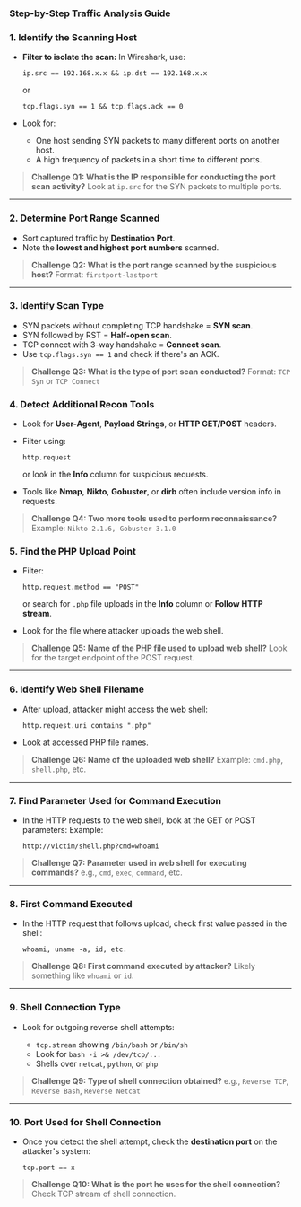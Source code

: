 ### Step-by-Step Traffic Analysis Guide


### 1. **Identify the Scanning Host**

* **Filter to isolate the scan:**
  In Wireshark, use:

  ```plaintext
  ip.src == 192.168.x.x && ip.dst == 192.168.x.x
  ```

  or

  ```plaintext
  tcp.flags.syn == 1 && tcp.flags.ack == 0
  ```
* Look for:

  * One host sending SYN packets to many different ports on another host.
  * A high frequency of packets in a short time to different ports.

> **Challenge Q1: What is the IP responsible for conducting the port scan activity?**
> Look at `ip.src` for the SYN packets to multiple ports.

---

### 2. **Determine Port Range Scanned**

* Sort captured traffic by **Destination Port**.
* Note the **lowest and highest port numbers** scanned.

> **Challenge Q2: What is the port range scanned by the suspicious host?**
> Format: `firstport-lastport`

---

### 3. **Identify Scan Type**

* SYN packets without completing TCP handshake = **SYN scan**.
* SYN followed by RST = **Half-open scan**.
* TCP connect with 3-way handshake = **Connect scan**.
* Use `tcp.flags.syn == 1` and check if there's an ACK.

> **Challenge Q3: What is the type of port scan conducted?**
> Format: `TCP Syn` or `TCP Connect`



### 4. **Detect Additional Recon Tools**

* Look for **User-Agent**, **Payload Strings**, or **HTTP GET/POST** headers.

* Filter using:

  ```plaintext
  http.request
  ```

  or look in the **Info** column for suspicious requests.

* Tools like **Nmap**, **Nikto**, **Gobuster**, or **dirb** often include version info in requests.

> **Challenge Q4: Two more tools used to perform reconnaissance?**
> Example: `Nikto 2.1.6, Gobuster 3.1.0`



### 5. **Find the PHP Upload Point**

* Filter:

  ```plaintext
  http.request.method == "POST"
  ```

  or search for `.php` file uploads in the **Info** column or **Follow HTTP stream**.
* Look for the file where attacker uploads the web shell.

> **Challenge Q5: Name of the PHP file used to upload web shell?**
> Look for the target endpoint of the POST request.

---

### 6. **Identify Web Shell Filename**

* After upload, attacker might access the web shell:

  ```plaintext
  http.request.uri contains ".php"
  ```
* Look at accessed PHP file names.

> **Challenge Q6: Name of the uploaded web shell?**
> Example: `cmd.php`, `shell.php`, etc.

---

### 7. **Find Parameter Used for Command Execution**

* In the HTTP requests to the web shell, look at the GET or POST parameters:
  Example:

  ```
  http://victim/shell.php?cmd=whoami
  ```

> **Challenge Q7: Parameter used in web shell for executing commands?**
> e.g., `cmd`, `exec`, `command`, etc.

---

### 8. **First Command Executed**

* In the HTTP request that follows upload, check first value passed in the shell:

  ```plaintext
  whoami, uname -a, id, etc.
  ```

> **Challenge Q8: First command executed by attacker?**
> Likely something like `whoami` or `id`.

---

### 9. **Shell Connection Type**

* Look for outgoing reverse shell attempts:

  * `tcp.stream` showing `/bin/bash` or `/bin/sh`
  * Look for `bash -i >& /dev/tcp/...`
  * Shells over `netcat`, `python`, or `php`

> **Challenge Q9: Type of shell connection obtained?**
> e.g., `Reverse TCP`, `Reverse Bash`, `Reverse Netcat`

---

### 10. **Port Used for Shell Connection**

* Once you detect the shell attempt, check the **destination port** on the attacker's system:

  ```plaintext
  tcp.port == x
  ```

> **Challenge Q10: What is the port he uses for the shell connection?**
> Check TCP stream of shell connection.
